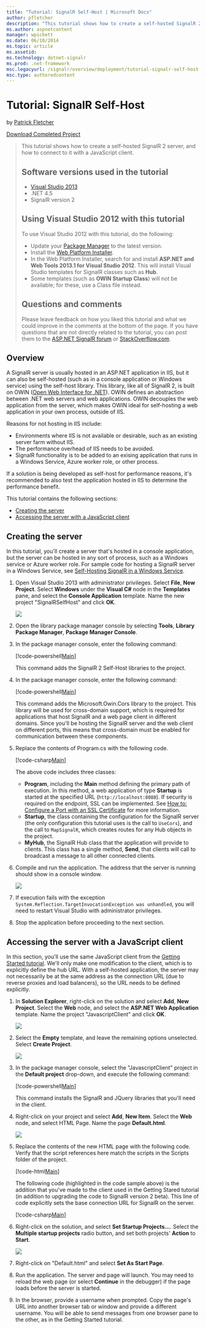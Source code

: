 ```yaml
---
title: "Tutorial: SignalR Self-Host | Microsoft Docs"
author: pfletcher
description: "This tutorial shows how to create a self-hosted SignalR 2 server, and how to connect to it with a JavaScript client. Software versions used in the tutorial V..."
ms.author: aspnetcontent
manager: wpickett
ms.date: 06/10/2014
ms.topic: article
ms.assetid: 
ms.technology: dotnet-signalr
ms.prod: .net-framework
msc.legacyurl: /signalr/overview/deployment/tutorial-signalr-self-host
msc.type: authoredcontent
---
```

Tutorial: SignalR Self-Host
====================
by [Patrick Fletcher](https://github.com/pfletcher)

[Download Completed Project](http://code.msdn.microsoft.com/SignalR-Self-Host-Sample-6da0f383)

> This tutorial shows how to create a self-hosted SignalR 2 server, and how to connect to it with a JavaScript client.
> 
> ## Software versions used in the tutorial
> 
> 
> - [Visual Studio 2013](https://www.microsoft.com/visualstudio/eng/2013-downloads)
> - .NET 4.5
> - SignalR version 2
>   
> 
> 
> ## Using Visual Studio 2012 with this tutorial
> 
> 
> To use Visual Studio 2012 with this tutorial, do the following:
> 
> - Update your [Package Manager](http://docs.nuget.org/docs/start-here/installing-nuget) to the latest version.
> - Install the [Web Platform Installer](https://www.microsoft.com/web/downloads/platform.aspx).
> - In the Web Platform Installer, search for and install **ASP.NET and Web Tools 2013.1 for Visual Studio 2012**. This will install Visual Studio templates for SignalR classes such as **Hub**.
> - Some templates (such as **OWIN Startup Class**) will not be available; for these, use a Class file instead.
> 
> 
> ## Questions and comments
> 
> Please leave feedback on how you liked this tutorial and what we could improve in the comments at the bottom of the page. If you have questions that are not directly related to the tutorial, you can post them to the [ASP.NET SignalR forum](https://forums.asp.net/1254.aspx/1?ASP+NET+SignalR) or [StackOverflow.com](http://stackoverflow.com/).


## Overview

A SignalR server is usually hosted in an ASP.NET application in IIS, but it can also be self-hosted (such as in a console application or Windows service) using the self-host library. This library, like all of SignalR 2, is built on OWIN ([Open Web Interface for .NET](http://owin.org)). OWIN defines an abstraction between .NET web servers and web applications. OWIN decouples the web application from the server, which makes OWIN ideal for self-hosting a web application in your own process, outside of IIS.

Reasons for not hosting in IIS include:

- Environments where IIS is not available or desirable, such as an existing server farm without IIS.
- The performance overhead of IIS needs to be avoided.
- SignalR functionality is to be added to an exising application that runs in a Windows Service, Azure worker role, or other process.

If a solution is being developed as self-host for performance reasons, it's recommended to also test the application hosted in IIS to determine the performance benefit.

This tutorial contains the following sections:

- [Creating the server](#server)
- [Accessing the server with a JavaScript client](#js)

<a id="server"></a>

## Creating the server

In this tutorial, you'll create a server that's hosted in a console application, but the server can be hosted in any sort of process, such as a Windows service or Azure worker role. For sample code for hosting a SignalR server in a Windows Service, see [Self-Hosting SignalR in a Windows Service](https://code.msdn.microsoft.com/SignalR-self-hosted-in-6ff7e6c3).

1. Open Visual Studio 2013 with administrator privileges. Select **File**, **New Project**. Select **Windows** under the **Visual C#** node in the **Templates** pane, and select the **Console Application** template. Name the new project "SignalRSelfHost" and click **OK**.

    ![](tutorial-signalr-self-host/_static/image1.png)
2. Open the library package manager console by selecting **Tools**, **Library Package Manager**, **Package Manager Console**.
3. In the package manager console, enter the following command:

    [!code-powershell[Main](tutorial-signalr-self-host/samples/sample1.ps1)]

    This command adds the SignalR 2 Self-Host libraries to the project.
4. In the package manager console, enter the following command:

    [!code-powershell[Main](tutorial-signalr-self-host/samples/sample2.ps1)]

    This command adds the Microsoft.Owin.Cors library to the project. This library will be used for cross-domain support, which is required for applications that host SignalR and a web page client in different domains. Since you'll be hosting the SignalR server and the web client on different ports, this means that cross-domain must be enabled for communication between these components.
5. Replace the contents of Program.cs with the following code.

    [!code-csharp[Main](tutorial-signalr-self-host/samples/sample3.cs)]

    The above code includes three classes:

    - **Program**, including the **Main** method defining the primary path of execution. In this method, a web application of type **Startup** is started at the specified URL (`http://localhost:8080`). If security is required on the endpoint, SSL can be implemented. See [How to: Configure a Port with an SSL Certificate](https://msdn.microsoft.com/en-us/library/ms733791.aspx) for more information.
    - **Startup**, the class containing the configuration for the SignalR server (the only configuration this tutorial uses is the call to `UseCors`), and the call to `MapSignalR`, which creates routes for any Hub objects in the project.
    - **MyHub**, the SignalR Hub class that the application will provide to clients. This class has a single method, **Send**, that clients will call to broadcast a message to all other connected clients.
6. Compile and run the application. The address that the server is running should show in a console window.

    ![](tutorial-signalr-self-host/_static/image2.png)
7. If execution fails with the exception `System.Reflection.TargetInvocationException was unhandled`, you will need to restart Visual Studio with administrator privileges.
8. Stop the application before proceeding to the next section.

<a id="js"></a>

## Accessing the server with a JavaScript client

In this section, you'll use the same JavaScript client from the [Getting Started tutorial](../getting-started/tutorial-getting-started-with-signalr.md). We'll only make one modification to the client, which is to explicitly define the hub URL. With a self-hosted application, the server may not necessarily be at the same address as the connection URL (due to reverse proxies and load balancers), so the URL needs to be defined explicitly.

1. In **Solution Explorer**, right-click on the solution and select **Add**, **New Project**. Select the **Web** node, and select the **ASP.NET Web Application** template. Name the project "JavascriptClient" and click **OK**.

    ![](tutorial-signalr-self-host/_static/image3.png)
2. Select the **Empty** template, and leave the remaining options unselected. Select **Create Project**.

    ![](tutorial-signalr-self-host/_static/image4.png)
3. In the package manager console, select the "JavascriptClient" project in the **Default project** drop-down, and execute the following command:

    [!code-powershell[Main](tutorial-signalr-self-host/samples/sample4.ps1)]

    This command installs the SignalR and JQuery libraries that you'll need in the client.
4. Right-click on your project and select **Add**, **New Item**. Select the **Web** node, and select HTML Page. Name the page **Default.html**.

    ![](tutorial-signalr-self-host/_static/image5.png)
5. Replace the contents of the new HTML page with the following code. Verify that the script references here match the scripts in the Scripts folder of the project.

    [!code-html[Main](tutorial-signalr-self-host/samples/sample5.html?highlight=31-32)]

    The following code (highlighted in the code sample above) is the addition that you've made to the client used in the Getting Stared tutorial (in addition to upgrading the code to SignalR version 2 beta). This line of code explicitly sets the base connection URL for SignalR on the server.

    [!code-csharp[Main](tutorial-signalr-self-host/samples/sample6.cs)]
6. Right-click on the solution, and select **Set Startup Projects...**. Select the **Multiple startup projects** radio button, and set both projects' **Action** to **Start**.

    ![](tutorial-signalr-self-host/_static/image6.png)
7. Right-click on "Default.html" and select **Set As Start Page**.
8. Run the application. The server and page will launch. You may need to reload the web page (or select **Continue** in the debugger) if the page loads before the server is started.
9. In the browser, provide a username when prompted. Copy the page's URL into another browser tab or window and provide a different username. You will be able to send messages from one browser pane to the other, as in the Getting Started tutorial.